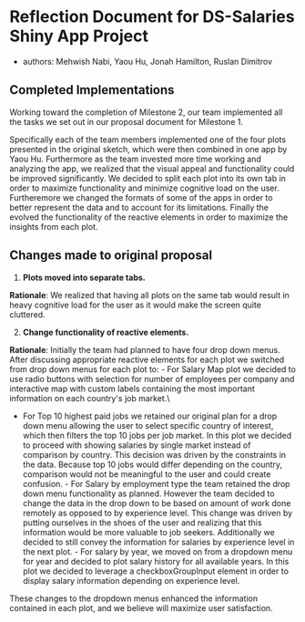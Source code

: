# Reflection Document for DS-Salaries Shiny App Project

-   authors: Mehwish Nabi, Yaou Hu, Jonah Hamilton, Ruslan Dimitrov

## Completed Implementations

Working toward the completion of Milestone 2, our team implemented all the tasks we set out in our proposal document for Milestone 1.

Specifically each of the team members implemented one of the four plots presented in the original sketch, which were then combined in one app by Yaou Hu. Furthermore as the team invested more time working and analyzing the app, we realized that the visual appeal and functionality could be improved significantly. We decided to split each plot into its own tab in order to maximize functionality and minimize cognitive load on the user. Furtheremore we changed the formats of some of the apps in order to better represent the data and to account for its limitations. Finally the evolved the functionality of the reactive elements in order to maximize the insights from each plot.

## Changes made to original proposal

1.  **Plots moved into separate tabs.**

**Rationale**: We realized that having all plots on the same tab would result in heavy cognitive load for the user as it would make the screen quite cluttered.

2.  **Change functionality of reactive elements.**

**Rationale**: Initially the team had planned to have four drop down menus. After discussing appropriate reactive elements for each plot we switched from drop down menus for each plot to: - For Salary Map plot we decided to use radio buttons with selection for number of employees per company and interactive map with custom labels containing the most important information on each country's job market.\
- For Top 10 highest paid jobs we retained our original plan for a drop down menu allowing the user to select specific country of interest, which then filters the top 10 jobs per job market. In this plot we decided to proceed with showing salaries by single market instead of comparison by country. This decision was driven by the constraints in the data. Because top 10 jobs would differ depending on the country, comparison would not be meaningful to the user and could create confusion. - For Salary by employment type the team retained the drop down menu functionality as planned. However the team decided to change the data in the drop down to be based on amount of work done remotely as opposed to by experience level. This change was driven by putting ourselves in the shoes of the user and realizing that this information would be more valuable to job seekers. Additionally we decided to still convey the information for salaries by experience level in the next plot. - For salary by year, we moved on from a dropdown menu for year and decided to plot salary history for all available years. In this plot we decided to leverage a checkboxGroupInput element in order to display salary information depending on experience level.

These changes to the dropdown menus enhanced the information contained in each plot, and we believe will maximize user satisfaction.
